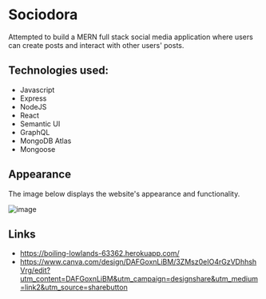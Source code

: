 # Sociodora
Attempted to build a MERN full stack social media application where users can create posts and interact with other users' posts.

## Technologies used:

* Javascript
* Express
* NodeJS
* React
* Semantic UI
* GraphQL
* MongoDB Atlas
* Mongoose

## Appearance
The image below displays the website's appearance and functionality.

![image](https://user-images.githubusercontent.com/95111780/179366808-4d4b97f4-02be-4067-a8ea-1b32b508794f.png)


## Links
* https://boiling-lowlands-63362.herokuapp.com/
* https://www.canva.com/design/DAFGoxnLiBM/3ZMsz0eIO4rGzVDhhshVrg/edit?utm_content=DAFGoxnLiBM&utm_campaign=designshare&utm_medium=link2&utm_source=sharebutton
